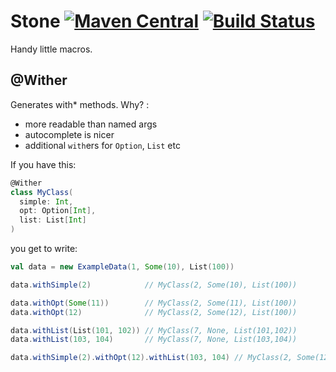 # Stone [![Maven Central](https://img.shields.io/maven-central/v/ba.sake/stone-macros_2.13.svg?style=flat-square&label=Scala+2.13)](https://mvnrepository.com/artifact/ba.sake/stone-macros) [![Build Status](https://img.shields.io/travis/sake92/stone/master.svg?logo=travis&style=flat-square)](https://travis-ci.com/sake92/stone) 

Handy little macros.

## @Wither 

Generates with* methods. Why? :  
- more readable than named args
- autocomplete is nicer
- additional `with`ers for `Option`, `List` etc

If you have this:
```scala
@Wither
class MyClass(
  simple: Int,
  opt: Option[Int],
  list: List[Int]
)
```
you get to write:
```scala
val data = new ExampleData(1, Some(10), List(100))

data.withSimple(2)            // MyClass(2, Some(10), List(100))

data.withOpt(Some(11))        // MyClass(2, Some(11), List(100))
data.withOpt(12)              // MyClass(2, Some(12), List(100))

data.withList(List(101, 102)) // MyClass(7, None, List(101,102))
data.withList(103, 104)       // MyClass(7, None, List(103,104))

data.withSimple(2).withOpt(12).withList(103, 104) // MyClass(2, Some(12), List(103,104))
```
